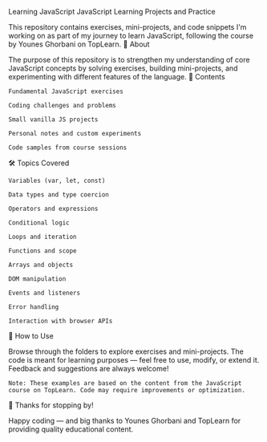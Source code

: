 Learning JavaScript
JavaScript Learning Projects and Practice

This repository contains exercises, mini-projects, and code snippets I'm working on as part of my journey to learn JavaScript, following the course by Younes Ghorbani on TopLearn.
📌 About

The purpose of this repository is to strengthen my understanding of core JavaScript concepts by solving exercises, building mini-projects, and experimenting with different features of the language.
📁 Contents

    Fundamental JavaScript exercises

    Coding challenges and problems

    Small vanilla JS projects

    Personal notes and custom experiments

    Code samples from course sessions

🛠 Topics Covered

    Variables (var, let, const)

    Data types and type coercion

    Operators and expressions

    Conditional logic

    Loops and iteration

    Functions and scope

    Arrays and objects

    DOM manipulation

    Events and listeners

    Error handling

    Interaction with browser APIs

🚀 How to Use

Browse through the folders to explore exercises and mini-projects.
The code is meant for learning purposes — feel free to use, modify, or extend it.
Feedback and suggestions are always welcome!

    Note: These examples are based on the content from the JavaScript course on TopLearn. Code may require improvements or optimization.

🙌 Thanks for stopping by!

Happy coding — and big thanks to Younes Ghorbani and TopLearn for providing quality educational content.
